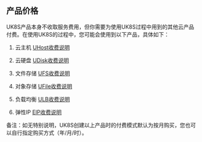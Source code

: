 
## 产品价格

UK8S产品本身不收取服务费用，但你需要为使用UK8S过程中用到的其他云产品付费。在使用UK8S的过程中，您可能会使用到以下产品，具体如下：

1. 云主机  [UHost收费说明](uhost/price)

2. 云硬盘  [UDisk收费说明](udisk/price)

3. 文件存储 [UFS收费说明](ufs/price)

4. 对象存储 [UFile收费说明](ufile/bill/new)

3. 负载均衡   [ULB收费说明](ulb/fast/price)

4. 弹性IP    [EIP收费说明](unet/eip_price)


备注：如无特别说明，UK8S创建以上产品时的付费模式默认为按月购买，您也可以自行指定购买方式（年/月/时）。
